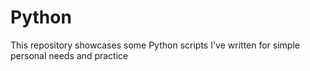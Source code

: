 # Python
This repository showcases some Python scripts I've written for simple personal needs and practice